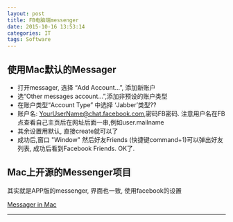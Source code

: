 ```yaml
---
layout: post
title: FB电脑端messenger
date: 2015-10-16 13:53:14
categories: IT
tags: Software
---
```


## 使用Mac默认的Messager

- 打开messager, 选择 “Add Account…”, 添加新账户
- 选“Other messages account…”,添加非预设的账户类型
- 在账户类型“Account Type” 中选择 ‘Jabber’类型??
- 账户名: YourUserName@chat.facebook.com,密码FB密码. 注意用户名在FB点查看自己主页后在网址后面一串,例如user.mailname
- 其余设置用默认, 直接create就可以了
- 成功后,窗口 "Window" 然后好友Friends (快捷键command+1)可以弹出好友列表, 成功后看到Facebook Friends. OK了.

## Mac上开源的Messenger项目

其实就是APP版的messenger, 界面也一致, 使用facebook的设置

[Messager in Mac](http://fbmacmessenger.rsms.me/)

------
